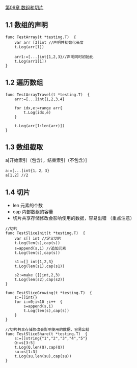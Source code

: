 <a href="https://github.com/java-aodeng/golang-examples">第06章 数组和切片</a>

## 1.1 数组的声明
```
func TestArray(t *testing.T)  {
	var arr [3]int //声明并初始化长度
	t.Log(arr[1])

	arr1:=[...]int{1,2,3}//声明同时初始化
	t.Log(arr1[1])
}
``` 
## 1.2 遍历数组

```
func TestArrayTravel(t *testing.T)  {
	arr:=[...]int{1,2,3,4}

	for idx,e:=range arr{
		t.Log(idx,e)
	}

	t.Log(arr[1:len(arr)])
}
```

## 1.3 数组截取
a[开始索引（包含），结束索引（不包含）]
```
a:=[...]int{1，2，3}
a[1,2] //2
```

## 1.4 切片

- len 元素的个数
- cap 内部数组的容量
- 切片共享存储修改会影响使用的数据，容易出错 （重点注意）
```
//切片
func TestSliceInit(t *testing.T)  {
	var s[] int //定义切片
	t.Log(len(s),cap(s))
	s=append(s,1) //追加元素
	t.Log(len(s),cap(s))

	s1:=[] int{1,2,3}
	t.Log(len(s1),cap(s1))

	s2:=make ([]int,2,3)
	t.Log(len(s2),cap(s2))
}

func TestSliceGrowing(t *testing.T)  {
	s:=[]int{}
	for i:=0;i<10 ;i++  {
		s=append(s,i)
		t.Log(len(s),cap(s))
	}
}

//切片共享存储修改会影响使用的数据，容易出错
func TestSliceShare(t *testing.T)  {
	s:=[]string{"1","2","3","4","5"}
	Q:=s[3:5]
	t.Log(Q,len(Q),cap(Q))
	su:=s[1:3]
	t.Log(su,len(su),cap(su))
}
```